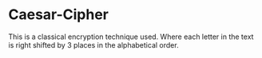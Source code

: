 # Caesar-Cipher
This is a classical encryption technique used. Where each letter in the text is right shifted by 3 places in the alphabetical order.
